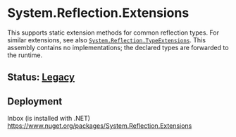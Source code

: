 # System.Reflection.Extensions
This supports static extension methods for common reflection types. For similar extensions, see also [`System.Reflection.TypeExtensions`](..\System.Reflection.TypeExtensions\readme.md). This assembly contains no implementations; the declared types are forwarded to the runtime.

## Status: [Legacy](..\system.reflection\overview.md#status)

## Deployment
Inbox (is installed with .NET)  
https://www.nuget.org/packages/System.Reflection.Extensions
